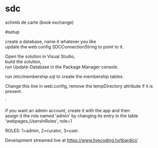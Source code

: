 # sdc
schimb de carte
(book exchange)

#setup

create a database, name it whatever you like  
update the web.config SDCConnectionString to point to it.  

Open the solution in Visual Studio,  
build the solution,  
run Update-Database in the Package Manager console.  

run /etc/membership.sql to create the membership tables. 

Change this line in web.config, remove the tempDirectory attribute if it is present.

`<compilation debug="true" targetFramework="4.5.2" batch="false" tempDirectory="F:\TEMP\iistemp" />

if you want an admin account, create it with the app and then  
assign it the role named 'admin' by changing its entry in the table 'webpages_UsersInRoles', role=1

ROLES: 1=admin, 2=curator, 3=user.

Development streamed live at https://www.livecoding.tv/tbardici/
